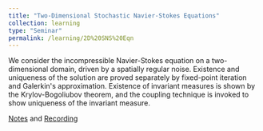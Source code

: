 ```yaml
---
title: "Two-Dimensional Stochastic Navier-Stokes Equations"
collection: learning
type: "Seminar"
permalink: /learning/2D%20SNS%20Eqn
---
```


We consider the incompressible Navier-Stokes equation on a two-dimensional domain, driven by a spatially regular noise. Existence and uniqueness of the solution are proved separately by fixed-point iteration and Galerkin's approximation. Existence of invariant measures is shown by the Krylov-Bogoliubov theorem, and the coupling technique is invoked to show uniqueness of the invariant measure.

[Notes](http://edwardzhi.github.io/files/2D%20SNS%20Eqn.pdf) and [Recording](https://space.bilibili.com/330668554/channel/collectiondetail?sid=1106870)
